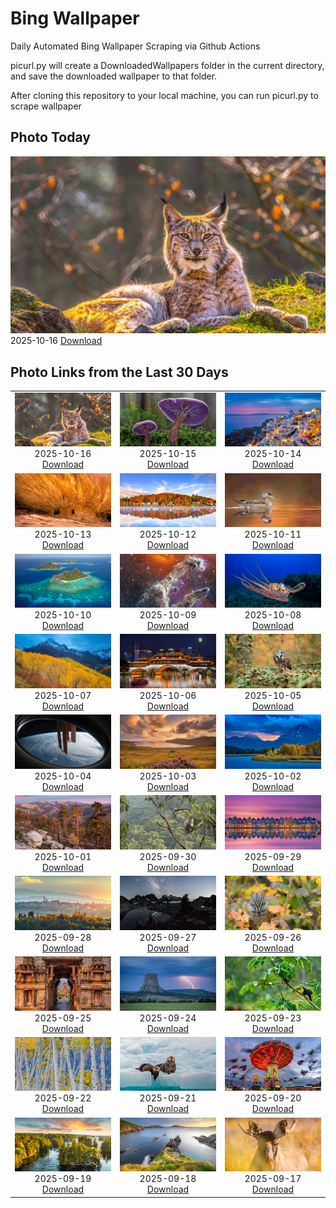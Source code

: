 # Bing Wallpaper


Daily Automated Bing Wallpaper Scraping via Github Actions

picurl.py will create a DownloadedWallpapers folder in the current directory,
and save the downloaded wallpaper to that folder.

After cloning this repository to your local machine, you can run picurl.py to scrape wallpaper



## Photo Today


![](./DownloadedWallpapers/2025-10-16.jpg)2025-10-16 [Download](./DownloadedWallpapers/2025-10-16.jpg)

## Photo Links from the Last 30 Days


|      |      |      |
| :----: | :----: | :----: |
|![](./DownloadedWallpapers/2025-10-16.jpg)2025-10-16 [Download](./DownloadedWallpapers/2025-10-16.jpg)|![](./DownloadedWallpapers/2025-10-15.jpg)2025-10-15 [Download](./DownloadedWallpapers/2025-10-15.jpg)|![](./DownloadedWallpapers/2025-10-14.jpg)2025-10-14 [Download](./DownloadedWallpapers/2025-10-14.jpg)|
|![](./DownloadedWallpapers/2025-10-13.jpg)2025-10-13 [Download](./DownloadedWallpapers/2025-10-13.jpg)|![](./DownloadedWallpapers/2025-10-12.jpg)2025-10-12 [Download](./DownloadedWallpapers/2025-10-12.jpg)|![](./DownloadedWallpapers/2025-10-11.jpg)2025-10-11 [Download](./DownloadedWallpapers/2025-10-11.jpg)|
|![](./DownloadedWallpapers/2025-10-10.jpg)2025-10-10 [Download](./DownloadedWallpapers/2025-10-10.jpg)|![](./DownloadedWallpapers/2025-10-09.jpg)2025-10-09 [Download](./DownloadedWallpapers/2025-10-09.jpg)|![](./DownloadedWallpapers/2025-10-08.jpg)2025-10-08 [Download](./DownloadedWallpapers/2025-10-08.jpg)|
|![](./DownloadedWallpapers/2025-10-07.jpg)2025-10-07 [Download](./DownloadedWallpapers/2025-10-07.jpg)|![](./DownloadedWallpapers/2025-10-06.jpg)2025-10-06 [Download](./DownloadedWallpapers/2025-10-06.jpg)|![](./DownloadedWallpapers/2025-10-05.jpg)2025-10-05 [Download](./DownloadedWallpapers/2025-10-05.jpg)|
|![](./DownloadedWallpapers/2025-10-04.jpg)2025-10-04 [Download](./DownloadedWallpapers/2025-10-04.jpg)|![](./DownloadedWallpapers/2025-10-03.jpg)2025-10-03 [Download](./DownloadedWallpapers/2025-10-03.jpg)|![](./DownloadedWallpapers/2025-10-02.jpg)2025-10-02 [Download](./DownloadedWallpapers/2025-10-02.jpg)|
|![](./DownloadedWallpapers/2025-10-01.jpg)2025-10-01 [Download](./DownloadedWallpapers/2025-10-01.jpg)|![](./DownloadedWallpapers/2025-09-30.jpg)2025-09-30 [Download](./DownloadedWallpapers/2025-09-30.jpg)|![](./DownloadedWallpapers/2025-09-29.jpg)2025-09-29 [Download](./DownloadedWallpapers/2025-09-29.jpg)|
|![](./DownloadedWallpapers/2025-09-28.jpg)2025-09-28 [Download](./DownloadedWallpapers/2025-09-28.jpg)|![](./DownloadedWallpapers/2025-09-27.jpg)2025-09-27 [Download](./DownloadedWallpapers/2025-09-27.jpg)|![](./DownloadedWallpapers/2025-09-26.jpg)2025-09-26 [Download](./DownloadedWallpapers/2025-09-26.jpg)|
|![](./DownloadedWallpapers/2025-09-25.jpg)2025-09-25 [Download](./DownloadedWallpapers/2025-09-25.jpg)|![](./DownloadedWallpapers/2025-09-24.jpg)2025-09-24 [Download](./DownloadedWallpapers/2025-09-24.jpg)|![](./DownloadedWallpapers/2025-09-23.jpg)2025-09-23 [Download](./DownloadedWallpapers/2025-09-23.jpg)|
|![](./DownloadedWallpapers/2025-09-22.jpg)2025-09-22 [Download](./DownloadedWallpapers/2025-09-22.jpg)|![](./DownloadedWallpapers/2025-09-21.jpg)2025-09-21 [Download](./DownloadedWallpapers/2025-09-21.jpg)|![](./DownloadedWallpapers/2025-09-20.jpg)2025-09-20 [Download](./DownloadedWallpapers/2025-09-20.jpg)|
|![](./DownloadedWallpapers/2025-09-19.jpg)2025-09-19 [Download](./DownloadedWallpapers/2025-09-19.jpg)|![](./DownloadedWallpapers/2025-09-18.jpg)2025-09-18 [Download](./DownloadedWallpapers/2025-09-18.jpg)|![](./DownloadedWallpapers/2025-09-17.jpg)2025-09-17 [Download](./DownloadedWallpapers/2025-09-17.jpg)|


